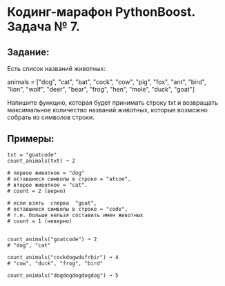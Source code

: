 # Кодинг-марафон PythonBoost. Задача № 7.

## Задание: 

Есть список названий животных:

animals = ["dog", "cat", "bat", "cock", "cow", "pig", "fox", "ant", "bird", "lion", "wolf", "deer", "bear", "frog", "hen", "mole", "duck", "goat"]
           
Напишите функцию, которая будет принимать строку txt и возвращать максимальное количество названий животных, которые возможно собрать из символов строки.

## Примеры:

    txt = "goatcode"
    count_animals(txt) ➞ 2

    # первое животное = "dog"
    # оставшиеся символы в строке = "atcoe",
    # второе животное = "cat".
    # count = 2 (верно)

    # если взять  сперва  "goat", 
    # оставшиеся символы в строке = "code",
    # т.е. больше нельзя составить имен животных
    # count = 1 (неверно)


    count_animals("goatcode") ➞ 2
    # "dog", "cat"

    count_animals("cockdogwdufrbir") ➞ 4
    # "cow", "duck", "frog", "bird"

    count_animals("dogdogdogdogdog") ➞ 5
 
